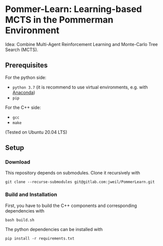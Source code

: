 # Pommer-Learn: Learning-based MCTS in the Pommerman Environment

Idea: Combine Multi-Agent Reinforcement Learning and Monte-Carlo Tree Search (MCTS).

## Prerequisites

For the python side:
* `python 3.7` (it is recommend to use virtual environments, e.g. with [Anaconda](https://www.anaconda.com/))
* `pip`

For the C++ side:
 * `gcc`
 * `make`
 
(Tested on Ubuntu 20.04 LTS)

## Setup

### Download

This repository depends on submodules. Clone it recursively with

```
git clone --recurse-submodules git@gitlab.com:jweil/PommerLearn.git
```

### Build and Installation

First, you have to build the C++ components and corresponding dependencies with

```
bash build.sh
```

The python dependencies can be installed with

```
pip install -r requirements.txt
```
